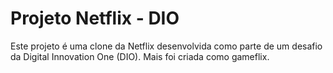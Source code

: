 <h1>Projeto Netflix - DIO</h1>
<p>Este projeto é uma clone da Netflix desenvolvida como parte de um desafio da Digital Innovation One (DIO). Mais foi criada como gameflix.  </p>
